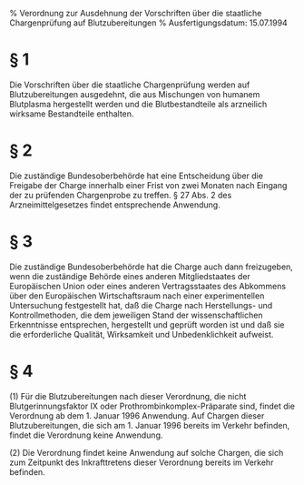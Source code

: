 % Verordnung zur Ausdehnung der Vorschriften über die staatliche Chargenprüfung auf Blutzubereitungen
% Ausfertigungsdatum: 15.07.1994
 
# § 1

Die Vorschriften über die staatliche Chargenprüfung werden auf Blutzubereitungen ausgedehnt, die aus Mischungen von humanem Blutplasma hergestellt werden und die Blutbestandteile als arzneilich wirksame Bestandteile enthalten.

# § 2

Die zuständige Bundesoberbehörde hat eine Entscheidung über die Freigabe der Charge innerhalb einer Frist von zwei Monaten nach Eingang der zu prüfenden Chargenprobe zu treffen. § 27 Abs. 2 des Arzneimittelgesetzes findet entsprechende Anwendung.

# § 3

Die zuständige Bundesoberbehörde hat die Charge auch dann freizugeben, wenn die zuständige Behörde eines anderen Mitgliedstaates der Europäischen Union oder eines anderen Vertragsstaates des Abkommens über den Europäischen Wirtschaftsraum nach einer experimentellen Untersuchung festgestellt hat, daß die Charge nach Herstellungs- und Kontrollmethoden, die dem jeweiligen Stand der wissenschaftlichen Erkenntnisse entsprechen, hergestellt und geprüft worden ist und daß sie die erforderliche Qualität, Wirksamkeit und Unbedenklichkeit aufweist.

# § 4

(1) Für die Blutzubereitungen nach dieser Verordnung, die nicht Blutgerinnungsfaktor IX oder Prothrombinkomplex-Präparate sind, findet die Verordnung ab dem 1. Januar 1996 Anwendung. Auf Chargen dieser Blutzubereitungen, die sich am 1. Januar 1996 bereits im Verkehr befinden, findet die Verordnung keine Anwendung.

(2) Die Verordnung findet keine Anwendung auf solche Chargen, die sich zum Zeitpunkt des Inkrafttretens dieser Verordnung bereits im Verkehr befinden.
